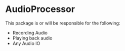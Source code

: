 # AudioProcessor

This package is or will be responsible for the following:

* Recording Audio
* Playing back audio
* Any Audio IO

